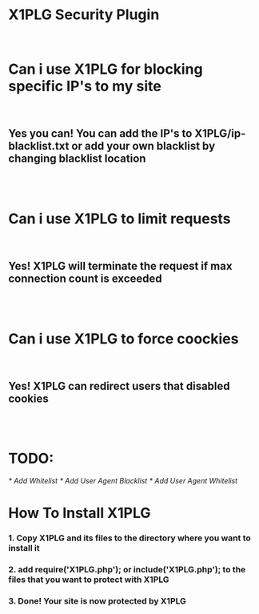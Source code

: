 <h1>X1PLG Security Plugin</h1>
<br>
<h1>Can i use X1PLG for blocking specific IP's to my site</h1>
<br>
<h2><b>Yes you can! You can add the IP's to X1PLG/ip-blacklist.txt or add your own blacklist by changing blacklist location</b></h2>
<br>
<br>
<h1>Can i use X1PLG to limit requests</h1>
<br>
<h2><b>Yes! X1PLG will terminate the request if max connection count is exceeded</b></h2>
<br>
<br>
<h1>Can i use X1PLG to force coockies</h1>
<br>
<h2><b>Yes! X1PLG can redirect users that disabled cookies</b></h2>
<br>
<br>
<h1>TODO:</h1>
<i>
* Add Whitelist
* Add User Agent Blacklist
* Add User Agent Whitelist
</i>

<h1>How To Install X1PLG</h1>
<h3>1. Copy X1PLG and its files to the directory where you want to install it</h3>
<h3>2. add require('X1PLG.php'); or include('X1PLG.php'); to the files that you want to protect with X1PLG
<h3>3. Done! Your site is now protected by X1PLG</h3>
